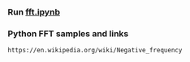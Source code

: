 ### Run [fft.ipynb](https://github.com/popikeyshen/FFT/blob/master/fft.ipynb)

### Python FFT samples and links

    https://en.wikipedia.org/wiki/Negative_frequency
